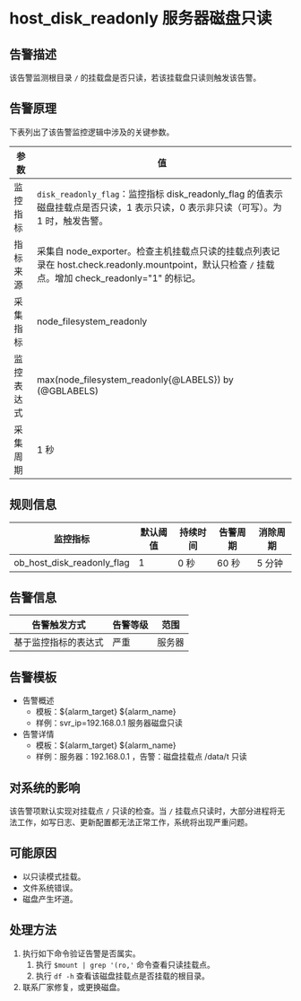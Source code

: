 # host_disk_readonly 服务器磁盘只读

## 告警描述

该告警监测根目录 `/` 的挂载盘是否只读，若该挂载盘只读则触发该告警。

## 告警原理

下表列出了该告警监控逻辑中涉及的关键参数。

| **参数** | **值** |
| --- | --- |
| 监控指标 | `disk_readonly_flag`：监控指标 disk_readonly_flag 的值表示磁盘挂载点是否只读，1 表示只读，0 表示非只读（可写）。为 1 时，触发告警。 |
| 指标来源 | 采集自 node_exporter。检查主机挂载点只读的挂载点列表记录在 host.check.readonly.mountpoint，默认只检查 `/` 挂载点。增加 check_readonly="1" 的标记。 |
| 采集指标 | node_filesystem_readonly |
| 监控表达式 | max(node_filesystem_readonly{@LABELS}) by (@GBLABELS) |
| 采集周期 | 1 秒 |

## 规则信息

| **监控指标** | **默认阈值** | **持续时间** | **告警周期** | **消除周期** |
| --- | --- | --- | --- | --- |
| ob_host_disk_readonly_flag | 1 | 0 秒 | 60 秒  | 5 分钟 |

## 告警信息

| **告警触发方式** | **告警等级** | **范围** |
| --- | --- | --- |
| 基于监控指标的表达式 | 严重 | 服务器 |

## 告警模板

* 告警概述
  * 模板：\${alarm_target} ${alarm_name}
  * 样例：svr_ip=192.168.0.1 服务器磁盘只读
* 告警详情
  * 模板：\${alarm_target} ${alarm_name}
  * 样例：服务器：192.168.0.1 ，告警：磁盘挂载点 /data/t 只读

## 对系统的影响

该告警项默认实现对挂载点 `/` 只读的检查。当 `/` 挂载点只读时，大部分进程将无法工作，如写日志、更新配置都无法正常工作，系统将出现严重问题。

## 可能原因

* 以只读模式挂载。
* 文件系统错误。
* 磁盘产生坏道。

## 处理方法

1. 执行如下命令验证告警是否属实。
   1. 执行 `$mount | grep '(ro,'` 命令查看只读挂载点。
   2. 执行 `df -h` 查看该磁盘挂载点是否挂载的根目录。
2. 联系厂家修复，或更换磁盘。
